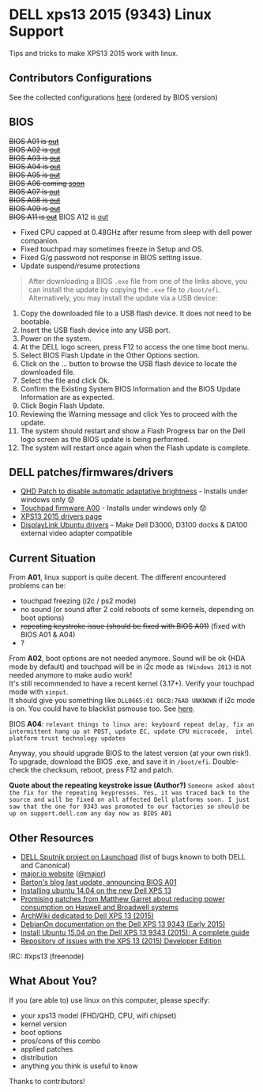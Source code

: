 # DELL xps13 2015 (9343) Linux Support

Tips and tricks to make XPS13 2015 work with linux.

## Contributors Configurations

See the collected configurations [here](configurations.md) (ordered by BIOS version)

## BIOS

~~BIOS A01 is [out](http://www.dell.com/support/home/us/en/04/Drivers/DriversDetails?driverID=RHPC0)~~  
~~BIOS A02 is [out](http://www.dell.com/support/home/en/en/nldhs1/Drivers/DriversDetails?driverId=F2PRR)~~  
~~BIOS A03 is [out](http://www.dell.com/support/home/en/en/nldhs1/Drivers/DriversDetails?driverId=XY677)~~  
~~BIOS A04 is [out](http://www.dell.com/support/home/us/en/04/Drivers/DriversDetails?driverId=133FN)~~  
~~BIOS A05 is [out](http://www.dell.com/support/home/us/en/04/Drivers/DriversDetails?driverID=YMRTD)~~  
~~BIOS A06 coming [soon](http://bartongeorge.net/2015/08/28/recent-fixes-for-xps-13-developer-edition/)~~  
~~BIOS A07 is [out](http://www.dell.com/support/home/us/en/04/Drivers/DriversDetails?driverId=28M21)~~  
~~BIOS A08 is [out](http://www.dell.com/support/Home/us/en/19/Drivers/DriversDetails?driverId=KTW00)~~   
~~BIOS A09 is [out](http://www.dell.com/support/home/us/en/04/Drivers/DriversDetails?driverId=MNWHN)~~  
~~BIOS A11 is [out](http://www.dell.com/support/home/fr/fr/frbsdt1/Drivers/DriversDetails?driverId=MYXCY)~~
BIOS A12 is [out](http://www.dell.com/support/Home/us/en/19/Drivers/DriversDetails?driverId=W57K8)

- Fixed CPU capped at 0.48GHz after resume from sleep with dell power companion.
- Fixed touchpad may sometimes freeze in Setup and OS.
- Fixed G/g password not response in BIOS setting issue.
- Update suspend/resume protections 

>After downloading a BIOS `.exe` file from one of the links above, you can install the update by copying the `.exe` file to `/boot/efi`. Alternatively, you may install the update via a USB device:
 1. Copy the downloaded file to a USB flash device. It does not need to be bootable.
 2. Insert the USB flash device into any USB port.
 3. Power on the system.
 4. At the DELL logo screen, press F12 to access the one time boot menu.
 5. Select BIOS Flash Update in the Other Options section.
 6. Click on the ... button to browse the USB flash device to locate the downloaded file.
 7. Select the file and click Ok.
 8. Confirm the Existing System BIOS Information and the BIOS Update Information are as expected.
 9. Click Begin Flash Update.
 10. Reviewing the Warning message and click Yes to proceed with the update.
 11. The system should restart and show a Flash Progress bar on the Dell logo screen as the BIOS update is being performed.
 12. The system will restart once again when the Flash update is complete.

## DELL patches/firmwares/drivers

* [QHD Patch to disable automatic adaptative brightness](https://drive.google.com/file/d/0BwSnIxxl4kxkbXdSX2FkNE5OR1E/view?pli=1) - Installs under windows only :worried:
* [Touchpad firmware A00](http://downloads.dell.com/FOLDER02883019M/1/9343_Firmware_T792T_WN32_18.1.48_A00.EXE) - Installs under windows only :worried:
* [XPS13 2015 drivers page](http://www.dell.com/support/home/us/en/04/product-support/product/xps-13-9343-laptop/drivers)
* [DisplayLink Ubuntu drivers](http://www.displaylink.com/downloads/ubuntu.php) - Make Dell D3000, D3100 docks & DA100 external video adapter compatible

## Current Situation

From **A01**, linux support is quite decent. The different encountered problems can be:
 - touchpad freezing (i2c / ps2 mode)
 - no sound (or sound after 2 cold reboots of some kernels, depending on boot options)
 - ~~repeating keystroke issue (should be fixed with BIOS A01)~~ (fixed with BIOS A01 & A04)
 - ?
 
From **A02**, boot options are not needed anymore. Sound will be ok (HDA mode by default) and touchpad will be in i2c mode as ``!Windows 2013`` is not needed anymore to make audio work!  
It's still recommended to have a recent kernel (3.17+). Verify your touchpad mode with ``xinput``.  
It should give you something like ``DLL0665:01 06CB:76AD UNKNOWN`` if i2c mode is on. You could have to blacklist psmouse too. See [here](A07_02/psmouse-blacklist.conf).

BIOS **A04**: ``relevant things to linux are: keyboard repeat delay, fix an intermittent hang up at POST, update EC, update CPU microcode,  intel platform trust technology updates``

Anyway, you should upgrade BIOS to the latest version (at your own risk!). To upgrade, download the BIOS .exe, and save it in ``/boot/efi``. Double-check the checksum, reboot, press F12 and patch.

**Quote about the repeating keystroke issue (Author?)**
``Someone asked about the fix for the repeating keypresses. Yes, it was traced back to the source and will be fixed on all affected Dell platforms soon. I just saw that the one for 9343 was promoted to our factories so should be up on support.dell.com any day now as BIOS A01``

## Other Resources

* [DELL Sputnik project on Launchpad](https://bugs.launchpad.net/dell-sputnik) (list of bugs known to both DELL and Canonical)
* [major.io website](https://major.io/2015/02/03/linux-support-dell-xps-13-9343-2015-model/) ([@major](https://github.com/major))
* [Barton's blog last update, announcing BIOS A01](http://bartongeorge.net/2015/02/23/update-2-dell-xps-13-laptop-developer-edition-sputnik-gen-4/)
* [Installing ubuntu 14.04 on the new Dell XPS 13](http://forthescience.org/blog/2015/04/21/installing_ubuntu_14_04_on_the_new_dell_xps_13_v2)
* [Promising patches from Matthew Garret about reducing power consumption on Haswell and Broadwell systems](https://mjg59.dreamwidth.org/34868.html)
* [ArchWiki dedicated to Dell XPS 13 (2015)](https://wiki.archlinux.org/index.php/Dell_XPS_13_%282015%29)
* [DebianOn documentation on the Dell XPS 13 9343 (Early 2015)](https://wiki.debian.org/InstallingDebianOn/Dell/Dell%20XPS%2013%209343)
* [Install Ubuntu 15.04 on the Dell XPS 13 9343 (2015): A complete guide](http://hgdev.co/installing-ubuntu-15-04-on-the-dell-xps-13-9343-2015-a-complete-guide-update/)
* [Repository of issues with the XPS 13 (2015) Developer Edition](https://github.com/advancingu/XPS13Linux/issues)

IRC: #xps13 (freenode)

## What About You?

If you (are able to) use linux on this computer, please specify:
 - your xps13 model (FHD/QHD, CPU, wifi chipset)
 - kernel version
 - boot options
 - pros/cons of this combo
 - applied patches
 - distribution
 - anything you think is useful to know  
 
Thanks to contributors!
